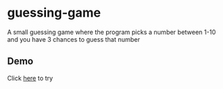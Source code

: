 # guessing-game
A small guessing game where the program picks a number between 1-10 and you have 3 chances to guess that number
## Demo
Click [here](https://sazie101.github.io/guessing-game/) to try